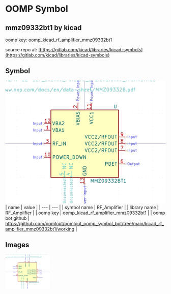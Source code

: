 # OOMP Symbol  
## mmz09332bt1  by kicad  
  
oomp key: oomp_kicad_rf_amplifier_mmz09332bt1  
  
source repo at: [https://gitlab.com/kicad/libraries/kicad-symbols](https://gitlab.com/kicad/libraries/kicad-symbols)  
## Symbol  
  
[![working.png](working_600.png)](working.png)  
| name | value | 
| --- | --- | 
| symbol name | RF_Amplifier | 
| library name | RF_Amplifier | 
| oomp key | oomp_kicad_rf_amplifier_mmz09332bt1 | 
| oomp bot github | https://github.com/oomlout/oomlout_oomp_symbol_bot/tree/main/kicad_rf_amplifier_mmz09332bt1/working | 
## Images  
  
[![working.png](working_140.png)](working.png)  
